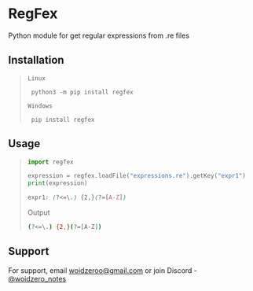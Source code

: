 # RegFex
Python module for get regular expressions from .re files</p>

## Installation
> `Linux`
> ```
>  python3 -m pip install regfex
> ```
> `Windows`
> ```
>  pip install regfex
> ```

## Usage 
> ```python
> import regfex
> 
> expression = regfex.loadFile("expressions.re").getKey("expr1")
> print(expression)
> ```
> ```css
> expr1: (?<=\.) {2,}(?=[A-Z])
> ```
> Output
> ```bash
> (?<=\.) {2,}(?=[A-Z])
> ```

## Support

For support, email <a href="mailto://woidzeroo@gmail.com">woidzeroo@gmail.com</a> or join Discord - <a href="https://discord.gg/bD2uaxkqQW">@woidzero_notes</a>
